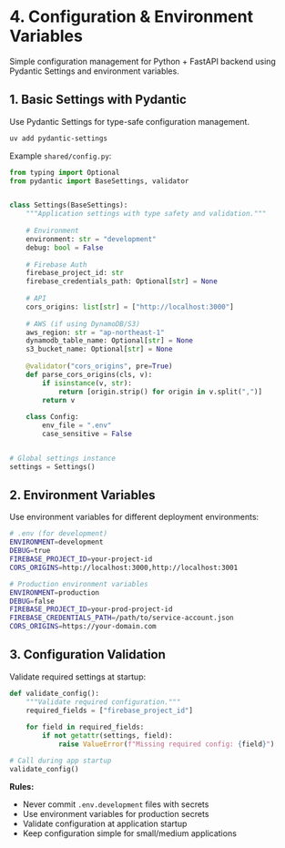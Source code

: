 # 4. Configuration & Environment Variables

Simple configuration management for Python + FastAPI backend using Pydantic Settings and environment variables.

## 1. Basic Settings with Pydantic

Use Pydantic Settings for type-safe configuration management.

```bash
uv add pydantic-settings
```

Example `shared/config.py`:

```python
from typing import Optional
from pydantic import BaseSettings, validator


class Settings(BaseSettings):
    """Application settings with type safety and validation."""
    
    # Environment
    environment: str = "development"
    debug: bool = False
    
    # Firebase Auth
    firebase_project_id: str
    firebase_credentials_path: Optional[str] = None
    
    # API
    cors_origins: list[str] = ["http://localhost:3000"]
    
    # AWS (if using DynamoDB/S3)
    aws_region: str = "ap-northeast-1"
    dynamodb_table_name: Optional[str] = None
    s3_bucket_name: Optional[str] = None
    
    @validator("cors_origins", pre=True)
    def parse_cors_origins(cls, v):
        if isinstance(v, str):
            return [origin.strip() for origin in v.split(",")]
        return v
    
    class Config:
        env_file = ".env"
        case_sensitive = False


# Global settings instance
settings = Settings()
```

## 2. Environment Variables

Use environment variables for different deployment environments:

```bash
# .env (for development)
ENVIRONMENT=development
DEBUG=true
FIREBASE_PROJECT_ID=your-project-id
CORS_ORIGINS=http://localhost:3000,http://localhost:3001
```

```bash
# Production environment variables
ENVIRONMENT=production
DEBUG=false
FIREBASE_PROJECT_ID=your-prod-project-id
FIREBASE_CREDENTIALS_PATH=/path/to/service-account.json
CORS_ORIGINS=https://your-domain.com
```

## 3. Configuration Validation

Validate required settings at startup:

```python
def validate_config():
    """Validate required configuration."""
    required_fields = ["firebase_project_id"]
    
    for field in required_fields:
        if not getattr(settings, field):
            raise ValueError(f"Missing required config: {field}")

# Call during app startup
validate_config()
```

**Rules:**

* Never commit `.env.development` files with secrets
* Use environment variables for production secrets
* Validate configuration at application startup
* Keep configuration simple for small/medium applications
